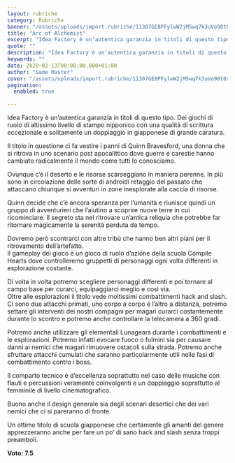 ```yaml
---
layout: rubriche
category: Rubriche
banner: "/assets/uploads/import.rubriche/11307GE8PFylwW2jM5wq7k3uVo98t0xnSA2yA0eyK7k8UORwiuYNj3rbY5oONStMmyDQ2udd2Har8NrY38gK2I3XchoE-mFx.png"
title: "Arc of Alchemist"
excerpt: "Idea Factory è un’autentica garanzia in titoli di questo tipo. Dei giochi di ruolo di altissimo livello di stampo nipponico con una qualità di scrittura eccezionale e solitamente un doppiaggio in giapponese di grande caratura. Il titolo in questione ci fa vestire i panni di Quinn Bravesford, una donna che si ritrova in uno scenario [&hellip"
quote: ""
description: "Idea Factory è un’autentica garanzia in titoli di questo tipo. Dei giochi di ruolo di altissimo livello di stampo nipponico con una qualità di scrittura eccezionale e solitamente un doppiaggio in giapponese di grande caratura. Il titolo in questione ci fa vestire i panni di Quinn Bravesford, una donna che si ritrova in uno scenario [&hellip"
keywords: ""
date: 2020-02-13T00:00:00.000+01:00
author: "Game Master"
cover: "/assets/uploads/import.rubriche/11307GE8PFylwW2jM5wq7k3uVo98t0xnSA2yA0eyK7k8UORwiuYNj3rbY5oONStMmyDQ2udd2Har8NrY38gK2I3XchoE-mFx.png"
pagination:
  enabled: true

---
```


Idea Factory è un’autentica garanzia in titoli di questo tipo. Dei giochi di ruolo di altissimo livello di stampo nipponico con una qualità di scrittura eccezionale e solitamente un doppiaggio in giapponese di grande caratura.

Il titolo in questione ci fa vestire i panni di Quinn Bravesford, una donna che si ritrova in uno scenario post apocalittico dove guerre e carestie hanno cambiato radicalmente il mondo come tutti lo conosciamo.

Ovunque c’è il deserto e le risorse scarseggiano in maniera perenne. In più sono in circolazione delle sorte di androidi retaggio del passato che attaccano chiunque si avventuri in zone inesplorate alla caccia di risorse.

Quinn decide che c’è ancora speranza per l’umanità e riunisce quindi un gruppo di avventurieri che l’aiutino a scoprire nuove terre in cui ricominciare. Il segreto sta nel ritrovare un’antica reliquia che potrebbe far ritornare magicamente la serenità perduta da tempo.

Dovremo però scontrarci con altre tribù che hanno ben altri piani per il ritrovamento dell’artefatto.  
Il gameplay del gioco è un gioco di ruolo d’azione della scuola Compile Hearts dove controlleremo gruppetti di personaggi ogni volta differenti in esplorazione costante.

Di volta in volta potremo scegliere personaggi differenti e poi tornare al campo base per curarci, equipaggiarci meglio e così via.  
Oltre alle esplorazioni il titolo vede moltissimi combattimenti hack and slash. Ci sono due attacchi primati, uno corpo a corpo e l’altro a distanza, potremo settare gli interventi dei nostri compagni per magari curarci costantemente durante lo scontro e potremo anche controllare la telecamera a 360 gradi.

Potremo anche utilizzare gli elementali Lunagears durante i combattimenti e le esplorazioni. Potremo infatti evocare fuoco o fulmini sia per causare danni ai nemici che magari rimuovere ostacoli sulla strada. Potremo anche sfruttare attacchi cumulati che saranno particolarmente utili nelle fasi di combattimento contro i boss.

Il comparto tecnico è d’eccellenza soprattutto nel caso delle musiche con flauti e percussioni veramente coinvolgenti e un doppiaggio soprattutto al femminile di livello cinematografico.

Buono anche il design generale sia degli scenari desertici che dei vari nemici che ci si pareranno di fronte.

Un ottimo titolo di scuola giapponese che certamente gli amanti del genere apprezzeranno anche per fare un po’ di sano hack and slash senza troppi preamboli.

**Voto: 7.5**